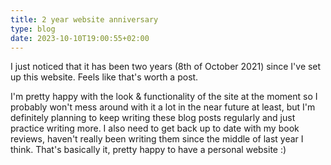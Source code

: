 ```yaml
---
title: 2 year website anniversary
type: blog
date: 2023-10-10T19:00:55+02:00
---
```


I just noticed that it has been two years (8th of October 2021) since I've set up this website. Feels like that's worth a post. 

<!--more-->

I'm pretty happy with the look & functionality of the site at the moment so I probably won't mess around with it a lot in the near future at least, but I'm definitely planning to keep writing these blog posts regularly and just practice writing more. I also need to get back up to date with my book reviews, haven't really been writing them since the middle of last year I think. That's basically it, pretty happy to have a personal website :)
